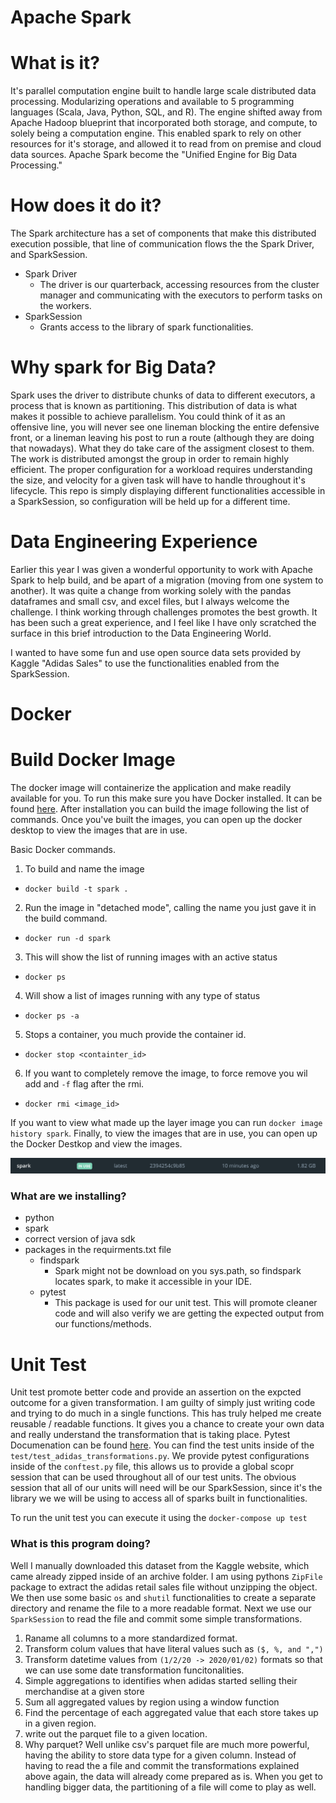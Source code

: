 # Apache Spark 

# What is it? 
It's parallel computation engine built to handle large scale distributed data processing. Modularizing operations and available to 5 programming languages (Scala, Java, Python, SQL, and R). The engine shifted away from Apache Hadoop blueprint that incorporated both storage, and compute, to solely being a computation engine. This enabled spark to rely on other resources for it's storage, and allowed it to read from on premise and cloud data sources. Apache Spark become the "Unified Engine for Big Data Processing."

# How does it do it? 
The Spark architecture has a set of components that make this distributed execution possible, that line of communication flows the the Spark Driver, and SparkSession. 

* Spark Driver
  * The driver is our quarterback, accessing resources from the cluster manager and communicating with the executors to perform tasks on the workers.
* SparkSession 
  * Grants access to the library of spark functionalities. 
 
# Why spark for Big Data? 
Spark uses the driver to distribute chunks of data to different executors, a process that is known as partitioning. This distribution of data is what makes it possible to achieve parallelism. You could think of it as an offensive line, you will never see one lineman blocking the entire defensive front, or a lineman leaving his post to run a route (although they are doing that nowadays). What they do take care of the assigment closest to them. The work is distributed amongst the group in order to remain highly efficient. The proper configuration for a workload requires understanding the size, and velocity for a given task will have to handle throughout it's lifecycle. This repo is simply displaying different functionalities accessible in a SparkSession, so configuration will be held up for a different time. 

# Data Engineering Experience 
Earlier this year I was given a wonderful opportunity to work with Apache Spark to help build, and be apart of a migration (moving from one system to another). It was quite a change from working solely with the pandas dataframes and small csv, and excel files, but I always welcome the challenge. I think working through challenges promotes the best growth. It has been such a great experience, and I feel like I have only scratched the surface in this brief introduction to the Data Engineering World. 

I wanted to have some fun and use open source data sets provided by Kaggle "Adidas Sales" to use the functionalities enabled from the SparkSession. 

# Docker 
# Build Docker Image 
The docker image will containerize the application and make readily available for you. 
To run this make sure you have Docker installed. It can be found [here](https://docs.docker.com/engine/install/). After installation you can build the image following the list of commands. Once you've built the images, you can open up the docker desktop to view the images that are in use. 

Basic Docker commands. 
1. To build and name the image
  * `docker build -t spark .`
2. Run the image in "detached mode", calling the name you just gave it in the build command. 
  * `docker run -d spark`
3. This will show the list of running images with an active status
  * `docker ps`
4. Will show a list of images running with any type of status
  * `docker ps -a`
5. Stops a container, you much provide the container id. 
  * `docker stop <containter_id>`
6. If you want to completely remove the image, to force remove you wil add and `-f` flag after the rmi. 
  * `docker rmi <image_id>`

If you want to view what made up the layer image you can run `docker image history spark`. Finally, to view the images that are in use, you can open up the Docker Destkop and view the images. 

![Image](https://github.com/sjrojanooo/spark/blob/main/images/in-use-images.png)

### What are we installing? 
* python
* spark
* correct version of java sdk
* packages in the requirments.txt file
  * findspark
    * Spark might not be download on you sys.path, so findspark locates spark, to make it accessible in your IDE. 
  * pytest
    * This package is used for our unit test. This will promote cleaner code and will also verify we are getting the expected output from our functions/methods.

# Unit Test
Unit test promote better code and provide an assertion on the expcted outcome for a given transformation. I am guilty of simply just writing code and trying to do much in a single functions. This has truly helped me create reusable / readable functions. It gives you a chance to create your own data and really understand the transformation that is taking place. Pytest Documenation can be found [here](https://docs.pytest.org/en/7.2.x/). You can find the test units inside of the `test/test_adidas_transformations.py`. We provide pytest configurations  inside of the `conftest.py` file, this allows us to provide a global scopr session that can be used throughout all of our test units. The obvious session that all of our units will need will be our SparkSession, since it's the library we we will be using to access all of sparks built in functionalities. 

To run the unit test you can execute it using the `docker-compose up test`

### What is this program doing? 
Well I manually downloaded this dataset from the Kaggle website, which came already zipped inside of an archive folder. I am using pythons `ZipFile` package to extract the adidas retail sales file without unzipping the object. We then use some basic `os` and `shutil` functionalities to create a separate directory and rename the file to a more readable format. Next we use our `SparkSession` to read the file and commit some simple transformations. 

1. Raname all columns to a more standardized format. 
2. Transform colum values that have literal values such as `($, %, and ",")`
3. Transform datetime values from `(1/2/20 -> 2020/01/02)` formats so that we can use some date transformation funcitonalities. 
4. Simple aggregations to identifies when adidas started selling their merchandise at a given store
5. Sum all aggregated values by region using a window function 
6. Find the percentage of each aggregated value that each store takes up in a given region. 
7. write out the parquet file to a given location. 
8. Why parquet? Well unlike csv's parquet file are much more powerful, having the ability to store data type for a given column. Instead of having to read the a file and commit the transformations explained above again, the data will already come prepared as is. When you get to handling bigger data, the partitioning of a file will come to play as well. 
